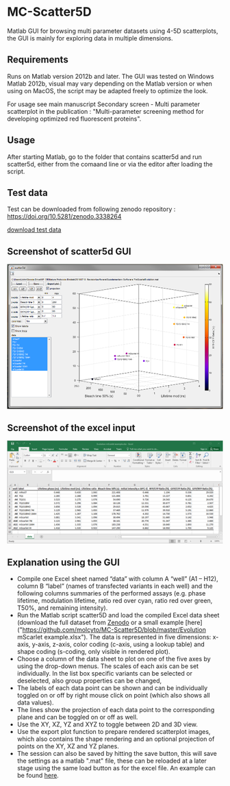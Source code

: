 # MC-Scatter5D
Matlab GUI for browsing multi parameter datasets using 4-5D scatterplots, the GUI is mainly for exploring data in multiple dimensions.

## Requirements
Runs on Matlab version 2012b and later. The GUI was tested on Windows Matlab 2012b, visual may vary depending on the Matlab version or when using on MacOS, the script may be adapted freely to optimize the look.

For usage see main manuscript Secondary screen - Multi parameter scatterplot in the publication : "Multi-parameter screening method for developing optimized red fluorescent proteins".

## Usage
After starting Matlab, go to the folder that contains scatter5d and run scatter5d, either from the comaand line or via the editor after loading the script. 

## Test data
Test can be downloaded from following zenodo repository : https://doi.org/10.5281/zenodo.3338264

[download test data](https://zenodo.org/record/3338264/files/Testdata_SupSoftw_7_Scatter5D.zip?download=1)

## Screenshot of scatter5d GUI
<img src="https://github.com/molcyto/MC-Scatter5D/blob/master/ScreenShotScatter5d.png" width="600">

## Screenshot of the excel input
<img src="https://github.com/molcyto/MC-Scatter5D/blob/master/ExcelInput.png" width="600">

## Explanation using the GUI
- Compile one Excel sheet named “data” with column A “well” (A1 – H12), column B “label” (names of transfected variants in each well) and the following columns summaries of the performed assays (e.g. phase lifetime, modulation lifetime, ratio red over cyan, ratio red over green, T50%, and remaining intensity).
- Run the Matlab script scatter5D and load the compiled Excel data sheet (download the full dataset from [Zenodo](https://zenodo.org/record/3338264/files/Testdata_SupSoftw_7_Scatter5D.zip?download=1) or a small example [here]("https://github.com/molcyto/MC-Scatter5D/blob/master/Evolution mScarlet example.xlsx"). The data is represented in five dimensions: x-axis, y-axis, z-axis, color coding (c-axis, using a lookup table) and shape coding (s-coding, only visible in rendered plot). 
- Choose a column of the data sheet to plot on one of the five axes by using the drop-down menus. The scales of each axis can be set individually. In the list box specific variants can be selected or deselected, also group properties can be changed,
- The labels of each data point can be shown and can be individually toggled on or off by right mouse click on point (which also shows all data values).
- The lines show the projection of each data point to the corresponding plane and can be toggled on or off as well.
- Use the XY, XZ, YZ and XYZ to toggle between 2D and 3D view. 
- Use the export plot function to prepare rendered scatterplot images, which also contains the shape rendering and an optional projection of points on the XY, XZ and YZ planes.
- The session can also be saved by hitting the save button, this will save the settings as a matlab ".mat" file, these can be reloaded at a later stage using the same load button as for the excel file. An example can be found [here](https://github.com/molcyto/MC-Scatter5D/blob/master/mScarletEvolution.mat").



